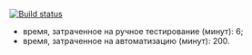 [![Build status](https://ci.appveyor.com/api/projects/status/nchxc0q7c6wcw4k0/branch/main?svg=true)](https://ci.appveyor.com/project/KorzunE/autojava6/branch/main)

- время, затраченное на ручное тестирование (минут): 6;
- время, затраченное на автоматизацию (минут): 200.
